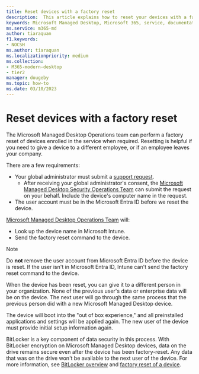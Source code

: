 ```yaml
---
title: Reset devices with a factory reset
description:  This article explains how to reset your devices with a factory reset
keywords: Microsoft Managed Desktop, Microsoft 365, service, documentation
ms.service: m365-md
author: tiaraquan
f1.keywords:
- NOCSH
ms.author: tiaraquan
ms.localizationpriority: medium
ms.collection: 
- M365-modern-desktop
- tier2
manager: dougeby
ms.topic: how-to
ms.date: 03/10/2023
---
```


# Reset devices with a factory reset

The Microsoft Managed Desktop Operations team can perform a factory reset of devices enrolled in the service when required. Resetting is helpful if you need to give a device to a different employee, or if an employee leaves your company.

There are a few requirements:

- Your global administrator must submit a [support request](../operate/support-request.md).
    - After receiving your global administrator's consent, the [Microsoft Managed Desktop Security Operations Team](../overview/support-teams.md#security-operations-center-team) can submit the request on your behalf. Include the device's computer name in the request.
- The user account must be in the Microsoft Entra ID before we reset the device.

[Microsoft Managed Desktop Operations Team](../overview/support-teams.md#service-engineering-team) will:

- Look up the device name in Microsoft Intune.
- Send the factory reset command to the device.

> [!NOTE]
> Do **not** remove the user account from Microsoft Entra ID before the device is reset. If the user isn't in Microsoft Entra ID, Intune can't send the factory reset command to the device.

When the device has been reset, you can give it to a different person in your organization. None of the previous user's data or enterprise data will be on the device. The next user will go through the same process that the previous person did with a new Microsoft Managed Desktop device.

The device will boot into the "out of box experience," and all preinstalled applications and settings will be applied again. The new user of the device must provide initial setup information again.

BitLocker is a key component of data security in this process. With BitLocker encryption on Microsoft Managed Desktop devices, data on the drive remains secure even after the device has been factory-reset. Any data that was on the drive won't be available to the next user of the device. For more information, see [BitLocker overview](/windows/security/information-protection/bitlocker/bitlocker-overview) and [factory reset of a device](/intune/remote-actions/devices-wipe#factory-reset-a-device).
